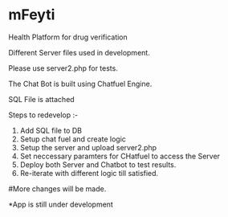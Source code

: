 # mFeyti
Health Platform for drug verification

Different Server files used in development.

Please use server2.php for tests.

The Chat Bot is built using Chatfuel Engine. 

SQL File is attached

Steps to redevelop :-

1. Add SQL file to DB
2. Setup chat fuel and create logic
3. Setup the server and upload server2.php
4. Set neccessary paramters for CHatfuel to access the Server
5. Deploy both Server and Chatbot to test results.
6. Re-iterate with different logic till satisfied.

#More changes will be made. 

*App is still under development
